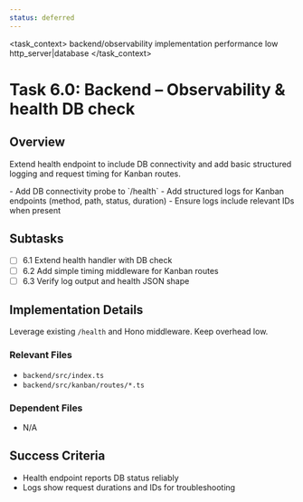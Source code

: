 ```yaml
---
status: deferred
---
```


<task_context>
<domain>backend/observability</domain>
<type>implementation</type>
<scope>performance</scope>
<complexity>low</complexity>
<dependencies>http_server|database</dependencies>
</task_context>

# Task 6.0: Backend – Observability & health DB check

## Overview

Extend health endpoint to include DB connectivity and add basic structured logging and request timing for Kanban routes.

<requirements>
- Add DB connectivity probe to `/health`
- Add structured logs for Kanban endpoints (method, path, status, duration)
- Ensure logs include relevant IDs when present
</requirements>

## Subtasks

- [ ] 6.1 Extend health handler with DB check
- [ ] 6.2 Add simple timing middleware for Kanban routes
- [ ] 6.3 Verify log output and health JSON shape

## Implementation Details

Leverage existing `/health` and Hono middleware. Keep overhead low.

### Relevant Files

- `backend/src/index.ts`
- `backend/src/kanban/routes/*.ts`

### Dependent Files

- N/A

## Success Criteria

- Health endpoint reports DB status reliably
- Logs show request durations and IDs for troubleshooting


